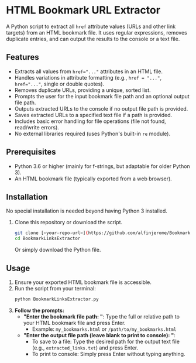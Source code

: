 # HTML Bookmark URL Extractor

A Python script to extract all `href` attribute values (URLs and other link targets) from an HTML bookmark file. It uses regular expressions, removes duplicate entries, and can output the results to the console or a text file.

## Features

*   Extracts all values from `href="..."` attributes in an HTML file.
*   Handles variations in attribute formatting (e.g., `href = "..."`, `href="..."`, single or double quotes).
*   Removes duplicate URLs, providing a unique, sorted list.
*   Prompts the user for the input bookmark file path and an optional output file path.
*   Outputs extracted URLs to the console if no output file path is provided.
*   Saves extracted URLs to a specified text file if a path is provided.
*   Includes basic error handling for file operations (file not found, read/write errors).
*   No external libraries required (uses Python's built-in `re` module).

## Prerequisites

*   Python 3.6 or higher (mainly for f-strings, but adaptable for older Python 3).
*   An HTML bookmark file (typically exported from a web browser).

## Installation

No special installation is needed beyond having Python 3 installed.

1.  Clone this repository or download the script.
    ```bash
    git clone [<your-repo-url>](https://github.com/alfinjerome/BookmarkLinksExtractor)
    cd BookmarkLinksExtractor
    ```
    Or simply download the Python file.

## Usage

1.  Ensure your exported HTML bookmark file is accessible.
2.  Run the script from your terminal:
    ```bash
    python BookmarkLinksExtractor.py
    ```
3.  **Follow the prompts:**
    *   **"Enter the bookmark file path: "**: Type the full or relative path to your HTML bookmark file and press Enter.
        *   Example: `my_bookmarks.html` or `/path/to/my_bookmarks.html`
    *   **"Enter the output file path (leave blank to print to console): "**:
        *   To save to a file: Type the desired path for the output text file (e.g., `extracted_links.txt`) and press Enter.
        *   To print to console: Simply press Enter without typing anything.
